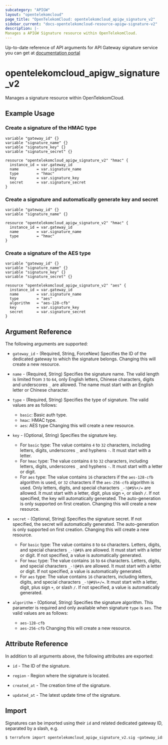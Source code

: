 ```yaml
---
subcategory: "APIGW"
layout: "opentelekomcloud"
page_title: "OpenTelekomCloud: opentelekomcloud_apigw_signature_v2"
sidebar_current: "docs-opentelekomcloud-resource-apigw-signature-v2"
description: |-
Manages a APIGW Signature resource within OpenTelekomCloud.
---
```


Up-to-date reference of API arguments for API Gateway signature service you can get at
[documentation portal](https://docs.otc.t-systems.com/api-gateway/api-ref/dedicated_gateway_apis_v2/signature_key_management/index.html)

# opentelekomcloud_apigw_signature_v2

Manages a signature resource within OpenTelekomCloud.

## Example Usage

### Create a signature of the HMAC type

```hcl
variable "gateway_id" {}
variable "signature_name" {}
variable "signature_key" {}
variable "signature_secret" {}

resource "opentelekomcloud_apigw_signature_v2" "hmac" {
  instance_id = var.gateway_id
  name        = var.signature_name
  type        = "hmac"
  key         = var.signature_key
  secret      = var.signature_secret
}
```

### Create a signature and automatically generate key and secret

```hcl
variable "gateway_id" {}
variable "signature_name" {}

resource "opentelekomcloud_apigw_signature_v2" "hmac" {
  instance_id = var.gateway_id
  name        = var.signature_name
  type        = "hmac"
}
```

### Create a signature of the AES type

```hcl
variable "gateway_id" {}
variable "signature_name" {}
variable "signature_key" {}
variable "signature_secret" {}

resource "opentelekomcloud_apigw_signature_v2" "aes" {
  instance_id = var.gateway_id
  name        = var.signature_name
  type        = "aes"
  algorithm   = "aes-128-cfb"
  key         = var.signature_key
  secret      = var.signature_secret
}
```

## Argument Reference

The following arguments are supported:

* `gateway_id` - (Required, String, ForceNew) Specifies the ID of the dedicated gateway to which the signature
  belongs. Changing this will create a new resource.

* `name` - (Required, String) Specifies the signature name.
  The valid length is limited from `3` to `64`, only English letters, Chinese characters, digits and underscores `_` are
  allowed. The name must start with an English letter or Chinese character.

* `type` - (Required, String) Specifies the type of signature.
  The valid values are as follows:
  + `basic`: Basic auth type.
  + `hmac`: HMAC type.
  + `aes`: AES type
  Changing this will create a new resource.

* `key` - (Optional, String) Specifies the signature key.
  + For `basic` type: The value contains `4` to `32` characters, including letters, digits, underscores `_` and
    hyphens `-`. It must start with a letter.
  + For `hmac` type: The value contains `8` to `32` characters, including letters, digits, underscores `_` and
    hyphens `-`. It must start with a letter or digit.
  + For `aes` type: The value contains `16` characters if the `aes-128-cfb` algorithm is used, or `32` characters if the
    `aes-256-cfb` algorithm is used. Only letters, digits, and special characters `_-!@#$%+/=` are allowed.
    It must start with a letter, digit, plus sign `+`, or slash `/`.
  If not specified, the key will automatically generated. The auto-generation is only supported on first creation.
  Changing this will create a new resource.

* `secret` - (Optional, String) Specifies the signature secret.
  If not specified, the secret will automatically generated. The auto-generation is only supported on first creation.
  Changing this will create a new resource.
  + For `basic` type: The value contains `8` to `64` characters. Letters, digits, and special characters `_-!@#$%` are
   allowed. It must start with a letter or digit. If not specified, a value is automatically generated.
  + For `hmac` type: The value contains `16` to `64` characters. Letters, digits, and special characters `_-!@#$%` are
   allowed. It must start with a letter or digit. If not specified, a value is automatically generated.
  + For `aes` type: The value contains `16` characters, including letters, digits, and special
   characters `_-!@#$%+/=`. It must start with a letter, digit, plus sign `+`, or slash `/`. If not specified, a
   value is automatically generated.

* `algorithm` - (Optional, String) Specifies the signature algorithm.
  This parameter is required and only available when signature `type` is `aes`.
  The valid values are as follows:
  + `aes-128-cfb`
  + `aes-256-cfb`
  Changing this will create a new resource.

## Attribute Reference

In addition to all arguments above, the following attributes are exported:

* `id` - The ID of the signature.

* `region` - Region where the signature is located.

* `created_at` - The creation time of the signature.

* `updated_at` - The latest update time of the signature.

## Import

Signatures can be imported using their `id` and related dedicated gateway ID, separated by a slash, e.g.

```bash
$ terraform import opentelekomcloud_apigw_signature_v2.sig <gateway_id>/<id>
```
